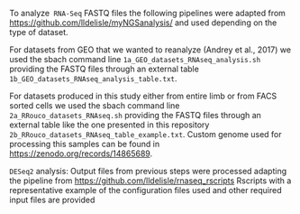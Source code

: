 To analyze` RNA-Seq` FASTQ files the following pipelines were adapted from https://github.com/lldelisle/myNGSanalysis/ and used depending on the type of dataset. 

For datasets from GEO that we wanted to reanalyze (Andrey et al., 2017) we used the sbach command line `1a_GEO_datasets_RNAseq_analysis.sh` providing the FASTQ files through an external table `1b_GEO_datasets_RNAseq_analysis_table.txt`.

For datasets produced in this study either from entire limb or from FACS sorted cells we used the sbach command line `2a_RRouco_datasets_RNAseq.sh` providing the FASTQ files through an external table like the one presented in this repository `2b_RRouco_datasets_RNAseq_table_example.txt`.
Custom genome used for processing this samples can be found in https://zenodo.org/records/14865689.

`DESeq2` analysis:
Output files from previous steps were processed adapting the pipeline from https://github.com/lldelisle/rnaseq_rscripts
Rscripts with a representative example of the configuration files used and other required input files are provided